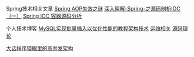 Spring技术相关文章
[Spring AOP失效之谜](https://mp.weixin.qq.com/s/4CtaNpwqH6IpV_zCoyURHg)
[深入理解-Spring-之源码剖析IOC（一）](http://www.andyqian.cn/inteface.zip)
[Spring IOC 容器源码分析](https://javadoop.com/post/spring-ioc#%E5%BC%95%E8%A8%80)

个人技术博客
[MySQL实现批量插入以优化性能的教程](https://www.jb51.net/article/63895.htm)[架构技术](http://www.cnblogs.com/LBSer)
[运维相关](https://www.cnblogs.com/hystj/)
[源码理论](https://javadoop.com/)

[大话程序猿眼里的高并发架构](http://blog.thankbabe.com/2016/09/14/high-concurrency-scheme/)